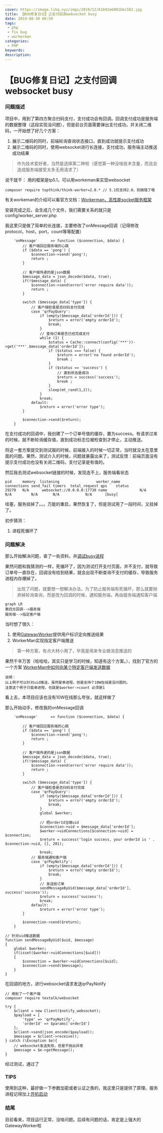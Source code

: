 ```yaml
---
cover: https://image.lihq.xyz/imgs/2019/12/61b92e6001bbc582.jpg
title: 【BUG修复日记】之支付回调websocket busy
date: 2019-08-30 09:59
tags: 
 - php
 - fix bug
 - workerman
categories:
 - PHP
keywords:
description:
---
```


# 【BUG修复日记】之支付回调websocket busy

### 问题描述
项目中，用到了第四方聚合扫码支付，支付成功会有回调。回调支付成功是服务端的数据整理（这段实现没问题），但是前台页面需要弹出支付成功，并关闭二维码，一开始想了好几个方案：
1. 展示二维码的同时，前端轮询查询状态接口，直到成功就提示支付成功
2. 展示二维码的同时，使用websocket进行长连接，支付成功，服务端主动推送成功结果

> 作为技术爱好者，当然是选择第二种啦（感觉第一种没啥技术含量，而且会造成服务端接受太多无用请求了）

说干就干：
用的框架是tp5.1，可以用workeman来实现websocket
```
composer require topthink/think-worker=2.0.* // 5.1仅支持2.0，别搞错了哦
```
有关workeman的介绍可以看官方文档：[Workerman，高性能socket服务框架](http://doc.workerman.net/)

安装完成之后，会生成几个文件，我们需要关系的就只是config/worker_server.php

我这里只是做了简单的长连接，主要修改了onMessage回调（记得修改protocol，host，port，count等等配置）
```
    'onMessage'      => function ($connection, $data) {
        // 客户端回应服务端的心跳
        if ($data == 'pong') {
            $connection->send('pong');
            return ;
        }

        // 客户端传递的是json数据
        $message_data = json_decode($data, true);
        if(!$message_data) {
            $connection->send(error('error require data'));
            return ;
        }

        switch ($message_data['type']) {
            // 客户端检查是否扫码支付完成
            case 'qrPayQuery':
                if (empty($message_data['orderId'])) {
                    $return = error('empty orderId');
                    break;
                }
                // 查询订单是否已经完成支付
                while (1) {
                    $status = Cache::connect(config('***'))->get('***'.$message_data['orderId']);
                    if ($status === false) {
                        $return = error('no found orderId');
                        break ;
                    }
                    if ($status == 'success') {
                        // 直到状态是成功
                        $return = success('success');
                        break ;
                    }
                    sleep(mt_rand(1,2));
                }
                break;
            default:
                $return = error('error type');
        }

        $connection->send($return);
    }
```
在支付成功的回调中，我创建了一个订单号值的缓存，置为success。有请求过来的时候，就不断轮询缓存值，直到成功标志位被检查到才停止，主动推送。

将这一套方案提交到测试服的时候，前端接入的时候一切正常，当时就没太在意里面的问题。果然，测试介入的时候，问题就暴露出来了，测试反馈：前端页面没有提示支付成功也没有关闭二维码，支付记录是有值的。

然后我去测试websocket链接的时候，发现连不上，服务端看状态
```
pid     memory  listening                 worker_name        connections send_fail timers  total_request qps    status
29270   N/A      websocket://0.0.0.0:17730 name               N/A          N/A         N/A       N/A            N/A      [busy]
```
哇塞，服务挂掉了。。。万能的重启，果然恢复了，但是测试用了一段时间，又挂掉了。

初步猜测：
1. 进程死循环了

### 问题解决

那么开始解决问题，查了一些资料，并[调试busy进程](http://doc.workerman.net/debug/busy-process.html)

果然问题和我猜测的一样，死循环了，因为测试打开支付页面，并不支付，就导致订单号一直存在，回调没有给到结果，就会出现不断查询不支付的缓存，导致服务进程内存爆掉了。

> 出现了问题，就要想一想解决办法，为了防止服务端有死循环，那么就要抛弃掉轮询查询，而是改为回调的时候，通知服务端，再由服务端通知客户端

```
graph LR
第四方回调-->服务端
服务端-->指定客户端
```
当时想了很久：
1. 使用[GatewayWorker](http://doc2.workerman.net/)提供用户标识定向推送结果
2. WorkerMan实现指定客户端推送

> 第一种方案，有点大材小用了，毕竟是用来专业做消息推送的

果然千辛万苦（哈哈哈，其实只是学习的时候，知道有这个方案。），找到了官方的一个方案 [WorkerMan中如何向某个特定客户端发送数据](http://doc.workerman.net/faq/send-data-to-client.html)
```
说明：
以上例子可以针对uid推送，虽然是单进程，但是支持个10W在线是没问题的。
注意这个例子只能单进程，也就是$worker->count 必须是1
```
看上去，本项目应该也没有10W在线那么夸张，就这样做了

那么开始动手，修改我的onMessage回调
```
    'onMessage'      => function ($connection, $data) {

        // 客户端回应服务端的心跳
        if ($data == 'pong') {
            $connection->send('pong');
            return ;
        }

        // 客户端传递的是json数据
        $message_data = json_decode($data, true);
        if(!$message_data) {
            $connection->send(error('error require data'));
            return ;
        }

        switch ($message_data['type']) {
            // 客户端检查是否扫码支付完成
            case 'qrPayQuery':
                if (empty($message_data['orderId'])) {
                    $return = error('empty orderId');
                    break;
                }
                global $worker;

                // 把orderId当做uid
                $connection->uid = $message_data['orderId'];
                $worker->uidConnections[$connection->uid] = $connection;
                $return = success('login success, your orderId is ' . $connection->uid, [], 201);

                break;
            // 服务端通知客户端
            case 'qrPayNotify':
                if (empty($message_data['orderId'])) {
                    $return = error('empty orderId');
                    break;
                }
                // 发送给订单
                sendMessageByUid($message_data['orderId'], success('success'));
                $return = success('success');
                break;
            default:
                $return = error('error type');
        }

        $connection->send($return);
    }
    
// 针对uid推送数据
function sendMessageByUid($uid, $message)
{
    global $worker;
    if(isset($worker->uidConnections[$uid]))
    {
        $connection = $worker->uidConnections[$uid];
        $connection->send($message);
    }
}
```
在回调的地方，进行websocket请求发送qrPayNotify
```
// 用到了一个客户端
composer require textalk/websocket
```
```
try {
    $client = new Client($notify_websocket);
    $payload = [
        'type' => 'qrPayNotify',
        'orderId' => $params['orderId']
    ];
    $client->send(json_encode($payload));
    $message = $client->receive();
} catch (\Exception $e){
    // websocket发送失败，但是不抛出异常
    $message = $e->getMessage();
}
```

经过测试，通过了

### TIPS
使用到这种，最好做一下参数加密或者认证之类的，我这里只是提供了原理。服务进程记得加上[开机启动](http://doc.workerman.net/faq/start-with-system.html)

### 结尾
目前看来，项目运行正常，没啥问题。后续有问题的话，肯定是上强大的GatewayWorker啦